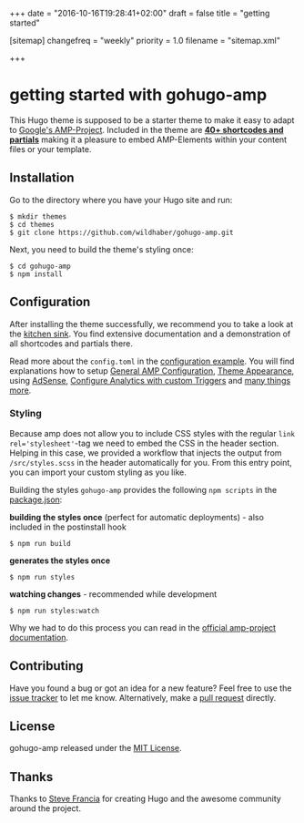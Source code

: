 +++
date = "2016-10-16T19:28:41+02:00"
draft = false
title = "getting started"

[sitemap]
  changefreq = "weekly"
  priority = 1.0
  filename = "sitemap.xml"
  
+++

#  getting started with gohugo-amp

This Hugo theme is supposed to be a starter theme to make it easy to adapt to [Google's AMP-Project](https://www.ampproject.org/). Included in the theme are [**40+ shortcodes and partials**](/shortcodes/) making it a pleasure to embed AMP-Elements within your content files or your template.

## Installation

Go to the directory where you have your Hugo site and run:

```
$ mkdir themes
$ cd themes
$ git clone https://github.com/wildhaber/gohugo-amp.git
```

Next, you need to build the theme's styling once: 

```
$ cd gohugo-amp
$ npm install
```

## Configuration

After installing the theme successfully, we recommend you to take a look at the [kitchen sink](/ktichen-sink/). You find extensive documentation and a demonstration of all shortcodes and partials there.

Read more about the `config.toml` in the [configuration example](/config/). You will find explanations how to setup [General AMP Configuration](/config/amp/), [Theme Appearance](/config/appearance/), using [AdSense](/config/adsense/), [Configure Analytics with custom Triggers](/config/analytics/) and [many things more](/config/).

### Styling

Because amp does not allow you to include CSS styles with the regular `link rel='stylesheet'`-tag we need to embed the CSS in the header section. Helping in this case, we provided a workflow that injects the output from `/src/styles.scss` in the header automatically for you. From this entry point, you can import your custom styling as you like.

Building the styles `gohugo-amp` provides the following `npm scripts` in the [package.json](build-process):

**building the styles once** (perfect for automatic deployments) - also included in the postinstall hook
```
$ npm run build
```

**generates the styles once**
```
$ npm run styles
```

**watching changes** - recommended while development
```
$ npm run styles:watch
```

Why we had to do this process you can read in the [official amp-project documentation](https://www.ampproject.org/docs/guides/responsive_amp).

## Contributing

Have you found a bug or got an idea for a new feature? Feel free to use the [issue tracker](https://github.com/wildhaber/gohugo-amp/issues) to let me know. Alternatively, make a [pull request](https://github.com/wildhaber/gohugo-amp/pulls) directly.

## License

gohugo-amp released under the [MIT License](https://github.com/wildhaber/gohugo-amp/blob/master/LICENSE).

## Thanks

Thanks to [Steve Francia](https://github.com/spf13) for creating Hugo and the awesome community around the project.